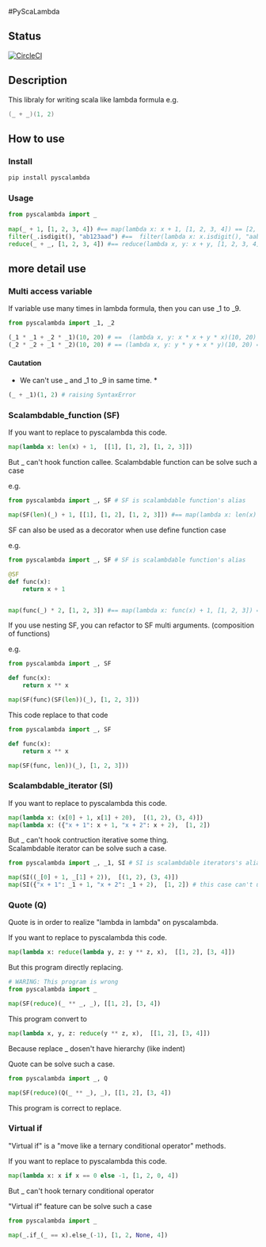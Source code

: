 #PyScaLambda

## Status
[![CircleCI](https://circleci.com/gh/higumachan/pyscalambda.svg?style=svg)](https://circleci.com/gh/higumachan/pyscalambda)

## Description
This libraly for writing scala like lambda formula
e.g.

```scala
(_ + _)(1, 2)
```

## How to use

### Install
```bash
pip install pyscalambda
```

### Usage
```py
from pyscalambda import _
	
map(_ + 1, [1, 2, 3, 4]) #== map(lambda x: x + 1, [1, 2, 3, 4]) == [2, 3, 4, 5]
filter(_.isdigit(), "ab123aad") #==  filter(lambda x: x.isdigit(), "aabb123cc") == "123"
reduce(_ + _, [1, 2, 3, 4]) #== reduce(lambda x, y: x + y, [1, 2, 3, 4]) == 10
```

## more detail use


### Multi access variable

If variable use many times in lambda formula, then you can use _1 to _9.

```py
from pyscalambda import _1, _2

(_1 * _1 + _2 * _1)(10, 20) # ==  (lambda x, y: x * x + y * x)(10, 20) ==  300
(_2 * _2 + _1 * _2)(10, 20) # == (lambda x, y: y * y + x * y)(10, 20) == 600
```

#### Cautation

* We can't use _ and _1 to _9 in same time. *

```py
(_ + _1)(1, 2) # raising SyntaxError
```

### Scalambdable_function (SF)
If you want to replace to pyscalambda this code.
```py
map(lambda x: len(x) + 1,  [[1], [1, 2], [1, 2, 3]])
```

But _ can't hook function callee.
Scalambdable function can be solve such a case

e.g.

```py
from pyscalambda import _, SF # SF is scalambdable function's alias

map(SF(len)(_) + 1, [[1], [1, 2], [1, 2, 3]]) #== map(lambda x: len(x) + 1, [[1], [1, 2], [, 2, 3]]) == [2, 3, 4]
```

SF can also be used as a decorator when use define function case  

e.g.

```py
from pyscalambda import _, SF # SF is scalambdable function's alias

@SF
def func(x):
    return x + 1


map(func(_) * 2, [1, 2, 3]) #== map(lambda x: func(x) + 1, [1, 2, 3]) == [4, 6, 8]
```

If you use nesting SF, you can refactor to SF multi arguments. (composition of functions)  

e.g.

```py
from pyscalambda import _, SF

def func(x):
    return x ** x

map(SF(func)(SF(len))(_), [1, 2, 3]))
```

This code replace to that code

```py
from pyscalambda import _, SF

def func(x):
    return x ** x

map(SF(func, len))(_), [1, 2, 3]))
```

### Scalambdable_iterator (SI)

If you want to replace to pyscalambda this code.

```py
map(lambda x: (x[0] + 1, x[1] + 20),  [(1, 2), (3, 4)])
map(lambda x: ({"x + 1": x + 1, "x + 2": x + 2),  [1, 2])
```

But _ can't hook contruction iterative some thing.  
Scalambdable iterator can be solve such a case.

```py
from pyscalambda import _, _1, SI # SI is scalambdable iterators's alias

map(SI((_[0] + 1, _[1] + 2)),  [(1, 2), (3, 4)])
map(SI({"x + 1": _1 + 1, "x + 2": _1 + 2),  [1, 2]) # this case can't use _. because can't deceide argument order.
```

### Quote (Q)

Quote is in order to realize "lambda in lambda" on pyscalambda.

If you want to replace to pyscalambda this code.
```py
map(lambda x: reduce(lambda y, z: y ** z, x),  [[1, 2], [3, 4]])
```

But this program directly replacing.

```py
# WARING: This program is wrong
from pyscalambda import _

map(SF(reduce)(_ ** _, _), [[1, 2], [3, 4])
```

This program convert to

```py
map(lambda x, y, z: reduce(y ** z, x),  [[1, 2], [3, 4]])
```

Because replace _ dosen't have hierarchy (like indent)

Quote can be solve such a case.

```py
from pyscalambda import _, Q

map(SF(reduce)(Q(_ ** _), _), [[1, 2], [3, 4])
```

This program is correct to replace.

### Virtual if

"Virtual if" is a "move like a ternary conditional operator" methods.

If you want to replace to pyscalambda this code.

```py
map(lambda x: x if x == 0 else -1, [1, 2, 0, 4])
```

But _ can't hook ternary conditional operator

"Virtual if" feature can be solve such a case

```py
from pyscalambda import _

map(_.if_(_ == x).else_(-1), [1, 2, None, 4])
```


